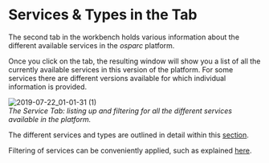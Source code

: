 # Services & Types in the Tab

The second tab in the workbench holds various information about the different available services in the *osparc* platform.

Once you click on the tab, the resulting window will show you a list of all the currently  available services in this version of the platform. For some services there are different versions available for which individual information is provided.

![2019-07-22_01-01-31 (1)](https://user-images.githubusercontent.com/32800795/61598337-7c8a2200-ac1c-11e9-93dc-5c0e6d845175.gif) <br/>
*The Service Tab: listing up and filtering for all the different services available in the platform.*

The different services and types are outlined in detail within this [section](/docs/platform_introduction/service_catalog___types/service_types.md).

Filtering of services can be conveniently applied, such as explained [here](/docs/platform_introduction/main_window_and_navigation/filtering.md).
